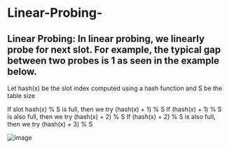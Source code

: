 # Linear-Probing-

## Linear Probing: In linear probing, we linearly probe for next slot. For example, the typical gap between two probes is 1 as seen in the example below. 
Let hash(x) be the slot index computed using a hash function and S be the table size 

If slot hash(x) % S is full, then we try (hash(x) + 1) % S
If (hash(x) + 1) % S is also full, then we try (hash(x) + 2) % S
If (hash(x) + 2) % S is also full, then we try (hash(x) + 3) % S 

![image](https://user-images.githubusercontent.com/69696459/130780319-124dabab-c346-4aa5-a052-8cb95277df19.png)
